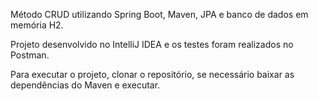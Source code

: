 Método CRUD utilizando Spring Boot, Maven, JPA e banco de dados em memória H2.

Projeto desenvolvido no IntelliJ IDEA e os testes foram realizados no Postman.

Para executar o projeto, clonar o repositório, se necessário baixar as dependências do Maven e executar.
